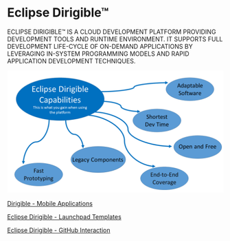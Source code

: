 # Eclipse Dirigible™

ECLIPSE DIRIGIBLE™ IS A CLOUD DEVELOPMENT PLATFORM PROVIDING DEVELOPMENT TOOLS AND RUNTIME ENVIRONMENT. IT SUPPORTS FULL DEVELOPMENT LIFE-CYCLE OF ON-DEMAND APPLICATIONS BY LEVERAGING IN-SYSTEM PROGRAMMING MODELS AND RAPID APPLICATION DEVELOPMENT TECHNIQUES.

![Logo](Presentation1_002.png)



[Dirigible - Mobile Applications](https://github.com/dirigiblelabs/curriculum/blob/master/DanielaLozanova/Dirigible%20-%20Mobile%20Applications.md)

[Eclipse Dirigible - Launchpad Templates](https://github.com/dirigiblelabs/curriculum/blob/master/DanielaLozanova/Eclipse%20Dirigible%20-%20Launchpad%20Templates.md)

[Eclipse Dirigible - GitHub Interaction](https://github.com/dirigiblelabs/curriculum/blob/master/DanielaLozanova/Eclipse%20Dirigible%20-%20GitHub%20Interaction.md)
